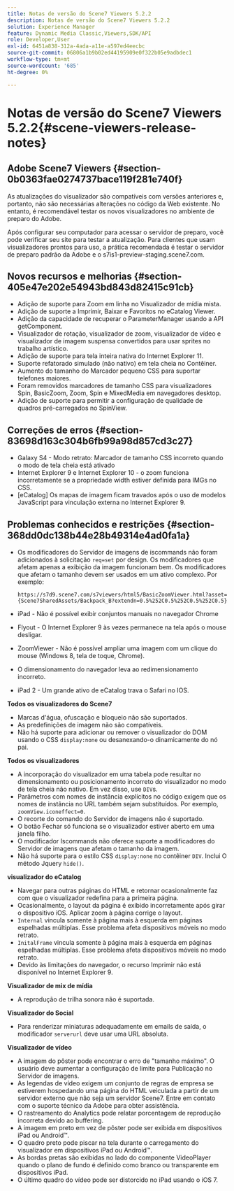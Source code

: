 ```yaml
---
title: Notas de versão do Scene7 Viewers 5.2.2
description: Notas de versão do Scene7 Viewers 5.2.2
solution: Experience Manager
feature: Dynamic Media Classic,Viewers,SDK/API
role: Developer,User
exl-id: 6451a838-312a-4ada-a11e-a597ed4eecbc
source-git-commit: 06806a1b9b02ed44195909e0f322b05e9adbdec1
workflow-type: tm+mt
source-wordcount: '685'
ht-degree: 0%

---
```


# Notas de versão do Scene7 Viewers 5.2.2{#scene-viewers-release-notes}

## Adobe Scene7 Viewers {#section-0b0363fae0274737bace119f281e740f}

As atualizações do visualizador são compatíveis com versões anteriores e, portanto, não são necessárias alterações no código da Web existente. No entanto, é recomendável testar os novos visualizadores no ambiente de preparo do Adobe.

Após configurar seu computador para acessar o servidor de preparo, você pode verificar seu site para testar a atualização. Para clientes que usam visualizadores prontos para uso, a prática recomendada é testar o servidor de preparo padrão da Adobe e o s7is1-preview-staging.scene7.com.

## Novos recursos e melhorias {#section-405e47e202e54943bd843d82415c91cb}

* Adição de suporte para Zoom em linha no Visualizador de mídia mista.
* Adição de suporte a Imprimir, Baixar e Favoritos no eCatalog Viewer.
* Adição da capacidade de recuperar o ParameterManager usando a API getComponent.
* Visualizador de rotação, visualizador de zoom, visualizador de vídeo e visualizador de imagem suspensa convertidos para usar sprites no trabalho artístico.
* Adição de suporte para tela inteira nativa do Internet Explorer 11.
* Suporte refatorado simulado (não nativo) em tela cheia no Contêiner.
* Aumento do tamanho do Marcador pequeno CSS para suportar telefones maiores.
* Foram removidos marcadores de tamanho CSS para visualizadores Spin, BasicZoom, Zoom, Spin e MixedMedia em navegadores desktop.
* Adição de suporte para permitir a configuração de qualidade de quadros pré-carregados no SpinView.

## Correções de erros {#section-83698d163c304b6fb99a98d857cd3c27}

* Galaxy S4 - Modo retrato: Marcador de tamanho CSS incorreto quando o modo de tela cheia está ativado
* Internet Explorer 9 e Internet Explorer 10 - o zoom funciona incorretamente se a propriedade width estiver definida para IMGs no CSS.
* [eCatalog] Os mapas de imagem ficam travados após o uso de modelos JavaScript para vinculação externa no Internet Explorer 9.

## Problemas conhecidos e restrições {#section-368dd0dc138b44e28b49314e4ad0fa1a}

* Os modificadores do Servidor de imagens de iscommands não foram adicionados à solicitação `req=set` por design. Os modificadores que afetam apenas a exibição da imagem funcionam bem. Os modificadores que afetam o tamanho devem ser usados em um ativo complexo. Por exemplo:

  ```
  https://s7d9.scene7.com/s7viewers/html5/BasicZoomViewer.html?asset= {Scene7SharedAssets/Backpack_B?extendn=0.5%252C0.5%252C0.5%252C0.5}
  ```

* iPad - Não é possível exibir conjuntos manuais no navegador Chrome
* Flyout - O Internet Explorer 9 às vezes permanece na tela após o mouse desligar.
* ZoomViewer - Não é possível ampliar uma imagem com um clique do mouse (Windows 8, tela de toque, Chrome).
* O dimensionamento do navegador leva ao redimensionamento incorreto.
* iPad 2 - Um grande ativo de eCatalog trava o Safari no IOS.

**Todos os visualizadores do Scene7**

* Marcas d&#39;água, ofuscação e bloqueio não são suportados.
* As predefinições de imagem não são compatíveis.
* Não há suporte para adicionar ou remover o visualizador do DOM usando o CSS `display:none` ou desanexando-o dinamicamente do nó pai.

**Todos os visualizadores**

* A incorporação do visualizador em uma tabela pode resultar no dimensionamento ou posicionamento incorreto do visualizador no modo de tela cheia não nativo. Em vez disso, use `DIV`s.
* Parâmetros com nomes de instância explícitos no código exigem que os nomes de instância no URL também sejam substituídos. Por exemplo, `zoomView.iconeffect=0`.
* O recorte do comando do Servidor de imagens não é suportado.
* O botão Fechar só funciona se o visualizador estiver aberto em uma janela filho.
* O modificador Iscommands não oferece suporte a modificadores do Servidor de imagens que afetam o tamanho da imagem.
* Não há suporte para o estilo CSS `display:none` no contêiner `DIV`. Inclui O método Jquery `hide()`.

**visualizador do eCatalog**

* Navegar para outras páginas do HTML e retornar ocasionalmente faz com que o visualizador redefina para a primeira página.
* Ocasionalmente, o layout da página é exibido incorretamente após girar o dispositivo iOS. Aplicar zoom à página corrige o layout.
* `Internal` vincula somente à página mais à esquerda em páginas espelhadas múltiplas. Esse problema afeta dispositivos móveis no modo retrato.
* `InitalFrame` vincula somente à página mais à esquerda em páginas espelhadas múltiplas. Esse problema afeta dispositivos móveis no modo retrato.
* Devido às limitações do navegador, o recurso Imprimir não está disponível no Internet Explorer 9.

**Visualizador de mix de mídia**

* A reprodução de trilha sonora não é suportada.

**Visualizador do Social**

* Para renderizar miniaturas adequadamente em emails de saída, o modificador `serverurl` deve usar uma URL absoluta.

**Visualizador de vídeo**

* A imagem do pôster pode encontrar o erro de &quot;tamanho máximo&quot;. O usuário deve aumentar a configuração de limite para Publicação no Servidor de imagens.
* As legendas de vídeo exigem um conjunto de regras de empresa se estiverem hospedando uma página do HTML veiculada a partir de um servidor externo que não seja um servidor Scene7. Entre em contato com o suporte técnico da Adobe para obter assistência.
* O rastreamento do Analytics pode relatar porcentagem de reprodução incorreta devido ao buffering.
* A imagem em preto em vez de pôster pode ser exibida em dispositivos iPad ou Android™.
* O quadro preto pode piscar na tela durante o carregamento do visualizador em dispositivos iPad ou Android™.
* As bordas pretas são exibidas no lado do componente VideoPlayer quando o plano de fundo é definido como branco ou transparente em dispositivos iPad.
* O último quadro do vídeo pode ser distorcido no iPad usando o iOS 7.
